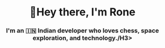# <H1 align="center">👋Hey there, I'm Rone</H1>

###  <H3 align="center">I'm an 🇮🇳 Indian developer who loves chess, space exploration, and technology./H3>
